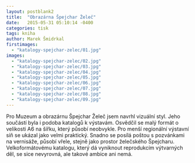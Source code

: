 ```yaml
---
layout: postblank2
title:  "Obrazárna Špejchar Želeč"
date:   2015-05-31 05:10:14 -0400
categories: tisk
tags: kniha
author: Marek Šmidrkal
firstimages:
  - "katalogy-spejchar-zelec/01.jpg"
images:
  - "katalogy-spejchar-zelec/02.jpg"
  - "katalogy-spejchar-zelec/03.jpg"
  - "katalogy-spejchar-zelec/04.jpg"
  - "katalogy-spejchar-zelec/05.jpg"
  - "katalogy-spejchar-zelec/06.jpg"
  - "katalogy-spejchar-zelec/07.jpg"
  - "katalogy-spejchar-zelec/08.jpg"
  - "katalogy-spejchar-zelec/09.jpg"
---
```

<p class="descp">Pro Muzeum a obrazárnu Špejchar Želeč jsem navrhl vizuální styl. Jeho součástí byla i podoba katalogů k výstavám. Osvědčil se malý formát o velikosti A6 na šířku, který působí neobvykle. Pro menší regionální výstavní síň se ukázal jako velmi praktický. Snadno se posílá poštou s pozvánkami na vernisáže, působí vřele, stejně jako prostor želečského Špejcharu. Velkoformátovému katalogu, který dá vyniknout reprodukcím výtvarných děl, se sice nevyrovná, ale takové ambice ani nemá.</p>
